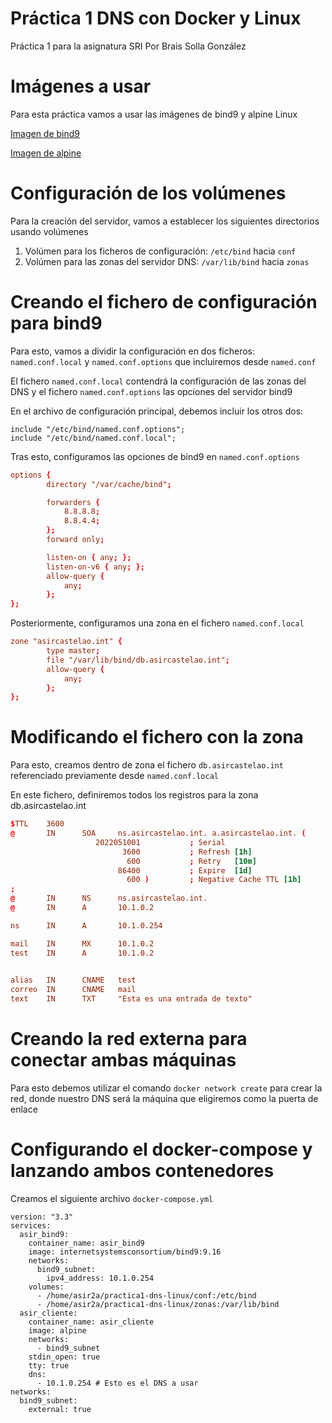 # Práctica 1 DNS con Docker y Linux
Práctica 1 para la asignatura SRI
Por Brais Solla González

# Imágenes a usar
Para esta práctica vamos a usar las imágenes de bind9 y alpine Linux


[Imagen de bind9](https://hub.docker.com/r/internetsystemsconsortium/bind9)


[Imagen de alpine](https://hub.docker.com/_/alpine)


# Configuración de los volúmenes

Para la creación del servidor, vamos a establecer los siguientes directorios usando volúmenes

1. Volúmen para los ficheros de configuración: ```/etc/bind``` hacia ```conf```
2. Volúmen para las zonas del servidor DNS: ```/var/lib/bind``` hacia ```zonas```


# Creando el fichero de configuración para bind9

Para esto, vamos a dividir la configuración en dos ficheros: ```named.conf.local``` y ```named.conf.options``` que incluiremos desde ```named.conf```

El fichero ```named.conf.local``` contendrá la configuración de las zonas del DNS y el fichero ```named.conf.options``` las opciones del servidor bind9

En el archivo de configuración principal, debemos incluir los otros dos:
```
include "/etc/bind/named.conf.options";
include "/etc/bind/named.conf.local";
```

Tras esto, configuramos las opciones de bind9 en ```named.conf.options```
```conf
options {
        directory "/var/cache/bind";

        forwarders {
            8.8.8.8;
            8.8.4.4;
        };
        forward only;

        listen-on { any; };
        listen-on-v6 { any; };
        allow-query {
            any;
        };
};
```

Posteriormente, configuramos una zona en el fichero ```named.conf.local```
```conf
zone "asircastelao.int" {
        type master;
        file "/var/lib/bind/db.asircastelao.int";
        allow-query {
            any;
        };
};
```

# Modificando el fichero con la zona
Para esto, creamos dentro de zona el fichero ```db.asircastelao.int``` referenciado previamente desde ```named.conf.local```

En este fichero, definiremos todos los registros para la zona db.asircastelao.int

```conf
$TTL    3600
@       IN      SOA     ns.asircastelao.int. a.asircastelao.int. (
                   2022051001           ; Serial
                         3600           ; Refresh [1h]
                          600           ; Retry   [10m]
                        86400           ; Expire  [1d]
                          600 )         ; Negative Cache TTL [1h]
;
@       IN      NS      ns.asircastelao.int.
@       IN      A       10.1.0.2

ns      IN      A       10.1.0.254

mail    IN      MX      10.1.0.2
test    IN      A       10.1.0.2

 
alias   IN      CNAME   test
correo  IN      CNAME   mail
text    IN      TXT     "Esta es una entrada de texto"
```

# Creando la red externa para conectar ambas máquinas
Para esto debemos utilizar el comando ```docker network create``` para crear la red, donde nuestro DNS será la máquina que eligiremos como la puerta de enlace


# Configurando el docker-compose y lanzando ambos contenedores
Creamos el siguiente archivo ```docker-compose.yml```

```
version: "3.3"
services:
  asir_bind9:
    container_name: asir_bind9
    image: internetsystemsconsortium/bind9:9.16
    networks:
      bind9_subnet:
        ipv4_address: 10.1.0.254
    volumes:
      - /home/asir2a/practica1-dns-linux/conf:/etc/bind
      - /home/asir2a/practica1-dns-linux/zonas:/var/lib/bind
  asir_cliente:
    container_name: asir_cliente
    image: alpine
    networks:
      - bind9_subnet
    stdin_open: true
    tty: true
    dns:
      - 10.1.0.254 # Esto es el DNS a usar
networks:
  bind9_subnet:
    external: true
```

